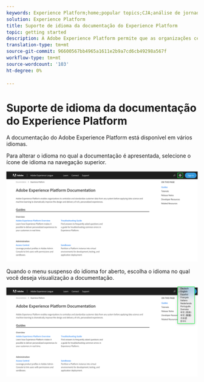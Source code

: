 ```yaml
---
keywords: Experience Platform;home;popular topics;CJA;análise de jornada;análise de jornada do cliente;orquestração de campanha;orquestração;jornada do cliente;jornada;orquestração de jornada;capacidade;região
solution: Experience Platform
title: Suporte de idioma da documentação do Experience Platform
topic: getting started
description: A Adobe Experience Platform permite que as organizações centralizem e padronizem os dados do cliente antes de aplicar a ciência de dados e o aprendizado de máquina para melhorar drasticamente o design e o delivery de experiências ricas e personalizadas.
translation-type: tm+mt
source-git-commit: 96600567bb4965a1611e2b9a7cd6cb49298a567f
workflow-type: tm+mt
source-wordcount: '103'
ht-degree: 0%

---
```



# Suporte de idioma da documentação do Experience Platform

A documentação do Adobe Experience Platform está disponível em vários idiomas.

Para alterar o idioma no qual a documentação é apresentada, selecione o ícone de idioma na navegação superior.

![](../images/overview/documentation-language.png)

Quando o menu suspenso do idioma for aberto, escolha o idioma no qual você deseja visualização a documentação.

![](../images/overview/documentation-language-select.png)